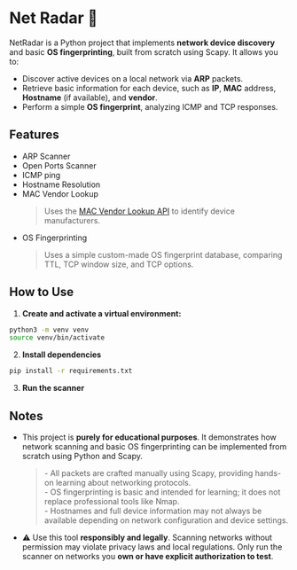 Net Radar 📡
============

NetRadar is a Python project that implements **network device discovery** and basic **OS fingerprinting**, built from scratch using Scapy.
It allows you to:
- Discover active devices on a local network via **ARP** packets.
- Retrieve basic information for each device, such as **IP**, **MAC** address, **Hostname** (if available), and **vendor**.
- Perform a simple **OS fingerprint**, analyzing ICMP and TCP responses.

## Features

- ARP Scanner
- Open Ports Scanner
- ICMP ping
- Hostname Resolution
- MAC Vendor Lookup
  > Uses the [MAC Vendor Lookup API](https://www.macvendorlookup.com/) to identify device manufacturers.
- OS Fingerprinting
  > Uses a simple custom-made OS fingerprint database, comparing TTL, TCP window size, and TCP options.

## How to Use

1. **Create and activate a virtual environment:**
```bash
python3 -m venv venv
source venv/bin/activate
```
2. **Install dependencies**
```bash
pip install -r requirements.txt
```
3. **Run the scanner**

## Notes

- This project is **purely for educational purposes**. It demonstrates how network scanning and basic OS fingerprinting can be implemented from scratch using Python and Scapy.
  > \- All packets are crafted manually using Scapy, providing hands-on learning about networking protocols.  
  > \- OS fingerprinting is basic and intended for learning; it does not replace professional tools like Nmap.  
  > \- Hostnames and full device information may not always be available depending on network configuration and device settings.
- ⚠️ Use this tool **responsibly and legally**. Scanning networks without permission may violate privacy laws and local regulations. Only run the scanner on networks you **own or have explicit authorization to test**.
